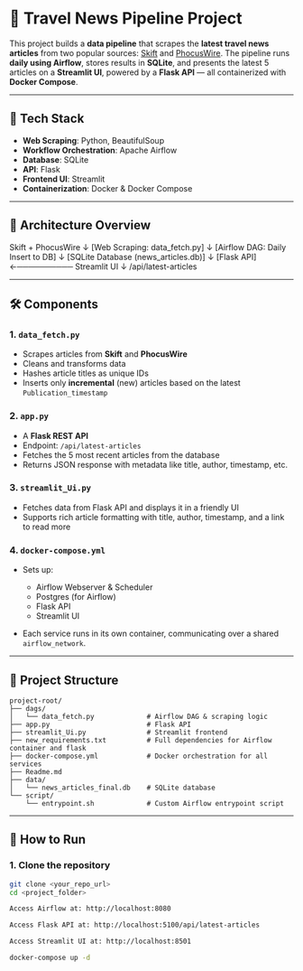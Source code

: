 # 📰 Travel News Pipeline Project

This project builds a **data pipeline** that scrapes the **latest travel news articles** from two popular sources: [Skift](https://skift.com) and [PhocusWire](https://www.phocuswire.com/). The pipeline runs **daily using Airflow**, stores results in **SQLite**, and presents the latest 5 articles on a **Streamlit UI**, powered by a **Flask API** — all containerized with **Docker Compose**.

---

## 🔧 Tech Stack

- **Web Scraping**: Python, BeautifulSoup
- **Workflow Orchestration**: Apache Airflow
- **Database**: SQLite
- **API**: Flask
- **Frontend UI**: Streamlit
- **Containerization**: Docker & Docker Compose

---

## 🧩 Architecture Overview

Skift + PhocusWire ↓ [Web Scraping: data_fetch.py] ↓ [Airflow DAG: Daily Insert to DB] ↓ [SQLite Database (news_articles.db)] ↓ [Flask API] ←────────── Streamlit UI ↓ /api/latest-articles


---

## 🛠️ Components

### 1. `data_fetch.py`

- Scrapes articles from **Skift** and **PhocusWire**
- Cleans and transforms data
- Hashes article titles as unique IDs
- Inserts only **incremental** (new) articles based on the latest `Publication_timestamp`

### 2. `app.py`

- A **Flask REST API**
- Endpoint: `/api/latest-articles`
- Fetches the 5 most recent articles from the database
- Returns JSON response with metadata like title, author, timestamp, etc.

### 3. `streamlit_Ui.py`

- Fetches data from Flask API and displays it in a friendly UI
- Supports rich article formatting with title, author, timestamp, and a link to read more

### 4. `docker-compose.yml`

- Sets up:
  - Airflow Webserver & Scheduler
  - Postgres (for Airflow)
  - Flask API
  - Streamlit UI

- Each service runs in its own container, communicating over a shared `airflow_network`.

---

## 📂 Project Structure

```
project-root/
├── dags/
│   └── data_fetch.py             # Airflow DAG & scraping logic
├── app.py                        # Flask API
├── streamlit_Ui.py               # Streamlit frontend
├── new_requirements.txt          # Full dependencies for Airflow container and flask
├── docker-compose.yml            # Docker orchestration for all services
├── Readme.md           
├── data/
│   └── news_articles_final.db    # SQLite database
└── script/
    └── entrypoint.sh             # Custom Airflow entrypoint script
```

---

## 🚀 How to Run

### 1. Clone the repository

```bash
git clone <your_repo_url>
cd <project_folder>

Access Airflow at: http://localhost:8080

Access Flask API at: http://localhost:5100/api/latest-articles

Access Streamlit UI at: http://localhost:8501

docker-compose up -d

